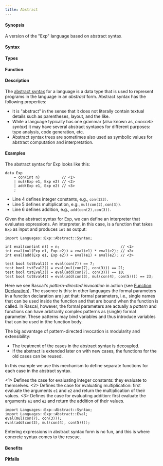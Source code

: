 ```yaml
---
title: Abstract
---
```


#### Synopsis

A version of the "Exp" language based on abstract syntax.

#### Syntax

#### Types

#### Function

#### Description

The [abstract syntax]((AbstractSyntaxTree)) for a language is a
data type that is used to represent programs in the language in an _abstract_ form.
Abstract syntax has the following properties:

* It is "abstract" in the sense that it does not literally contain textual details such as parentheses,
  layout, and the like.
* While a language typically has one grammar (also known as, _concrete syntax_) it may have several abstract syntaxes for different purposes: type analysis, code generation, etc.
* Abstract syntax trees are sometimes also used as symbolic values for abstract computation and interpretation.

#### Examples

The abstract syntax for Exp looks like this:

```rascal-commands
data Exp 
    = con(int n)          // <1>
    | mul(Exp e1, Exp e2) // <2>
    | add(Exp e1, Exp e2) // <3>
    ;
```

* Line 4 defines integer constants, e.g., `con(123)`.
* Line 5 defines multiplication, e.g., `mul(con(2),con(3))`.
* Line 6 defines addition, e.g., `add(con(2),con(3))`.

Given the abstract syntax for Exp, we can define an interpreter that evaluates
expressions. An interpreter, in this case, is a function that takes `Exp` as input
and produces `int` as output:

```rascal-commands
import Languages::Exp::Abstract::Syntax;

int eval(con(int n)) = n;                            // <1>
int eval(mul(Exp e1, Exp e2)) = eval(e1) * eval(e2); // <2>
int eval(add(Exp e1, Exp e2)) = eval(e1) + eval(e2); // <3>

test bool tstEval1() = eval(con(7)) == 7;
test bool tstEval2() = eval(mul(con(7), con(3))) == 21;
test bool tstEval3() = eval(add(con(7), con(3))) == 10;
test bool tstEval4() = eval(add(con(3), mul(con(4), con(5)))) == 23;
```

           
Here we see Rascal's _pattern-directed invocation_ in action (see [Function Declaration]((Rascal:Declarations-Function))).
The essence is this: in other languages the formal parameters in a function declaration
are just that: formal parameters, i.e., single names that can be used inside the function and
that are bound when the function is called.
In Rascal, however, the formal parameters are actually a _pattern_ and functions
can have arbitrarily complex patterns as (single) formal parameter.
These patterns may bind variables and thus introduce variables that can be used in tthe function body.

The big advantage of pattern-directed invocation is modularity and extensibility:

*  The treatment of the cases in the abstract syntax is decoupled.
*  If the abstract is extended later on with new cases, the functions for the old cases can be reused.


In this example we use this mechanism to define separate functions for each case in the abstract syntax.

<1> Defines the case for evaluating integer constants: they evaluate to themselves.
<2> Defines the case for evaluating multiplication: first evaluate the arguments `e1` and `e2`
    and return the multiplication of their values.
<3> Defines the case for evaluating addition: first evaluate the arguments `e1` and `e2`
    and return the addition of their values.


```rascal-shell
import Languages::Exp::Abstract::Syntax;
import Languages::Exp::Abstract::Eval;
eval(mul(con(7), con(3)));
eval(add(con(3), mul(con(4), con(5))));
```
Entering expressions in abstract syntax form is no fun, and this is where concrete syntax comes to the rescue.


#### Benefits

#### Pitfalls

